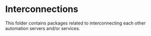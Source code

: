 # Interconnections

This folder contains packages related to interconnecting each other automation servers and/or services.
